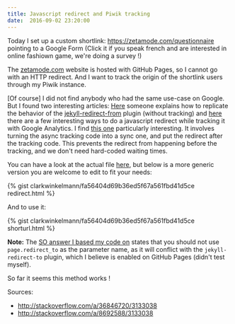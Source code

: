 ```yaml
---
title: Javascript redirect and Piwik tracking
date:  2016-09-02 23:20:00
---
```


Today I set up a custom shortlink: <https://zetamode.com/questionnaire> pointing to a Google Form
(Click it if you speak french and are interested in online fashiown game, we're doing a survey !)

The [zetamode.com](https://github.com/zetamode/zetamode.com) website is hosted with GitHub Pages, so I cannot go with an HTTP redirect.
And I want to track the origin of the shortlink users through my Piwik instance.

[Of course] I did not find anybody who had the same use-case on Google.
But I found two interesting articles: [Here](http://stackoverflow.com/a/36846720/3133038) someone explains how to replicate
the behavior of the [jekyll-redirect-from](https://github.com/jekyll/jekyll-redirect-from) plugin (without tracking) and
[here](http://stackoverflow.com/questions/8692503/javascript-redirect-with-google-analytics) there are a few interesting ways
to do a javascript redirect while tracking it with Google Analytics.
I find [this one](http://stackoverflow.com/a/8692588/3133038) particularly interesting.
It involves turning the async tracking code into a sync one, and put the redirect after the tracking code.
This prevents the redirect from happening before the tracking, and we don't need hard-coded waiting times.

You can have a look at the actual file [here](https://github.com/zetamode/zetamode.com/blob/gh-pages/_layouts/redirect.html), but below is a more generic version you are welcome to edit to fit your needs:

{% gist clarkwinkelmann/fa56404d69b36ed5f67a561fbd41d5ce redirect.html %}

And to use it:

{% gist clarkwinkelmann/fa56404d69b36ed5f67a561fbd41d5ce shorturl.html %}

**Note:** The [SO answer I based my code on](http://stackoverflow.com/a/36846720/3133038) states that
you should not use `page.redirect_to` as the parameter name, as it will conflict with the `jekyll-redirect-to` plugin,
which I believe is enabled on GitHub Pages (didn't test myself).

So far it seems this method works !

Sources:

- <http://stackoverflow.com/a/36846720/3133038>
- <http://stackoverflow.com/a/8692588/3133038>
